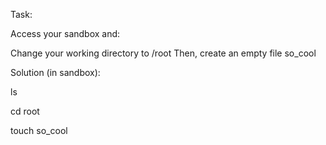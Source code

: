 Task:

Access your sandbox and:

Change your working directory to /root
Then, create an empty file so_cool

Solution (in sandbox):

ls

cd root

touch so_cool